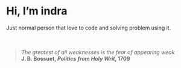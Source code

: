<h1>Hi, I’m indra </h1>
Just normal person that love to code and solving problem using it.
</br>
</br>
</br>

>*The greatest of all weaknesses is the fear of appearing weak* </br>
>**J. B. Bossuet, _Politics from Holy Writ_, 1709**
<!---
indraryadi/indraryadi is a ✨ special ✨ repository because its `README.md` (this file) appears on your GitHub profile.
You can click the Preview link to take a look at your changes.
--->
